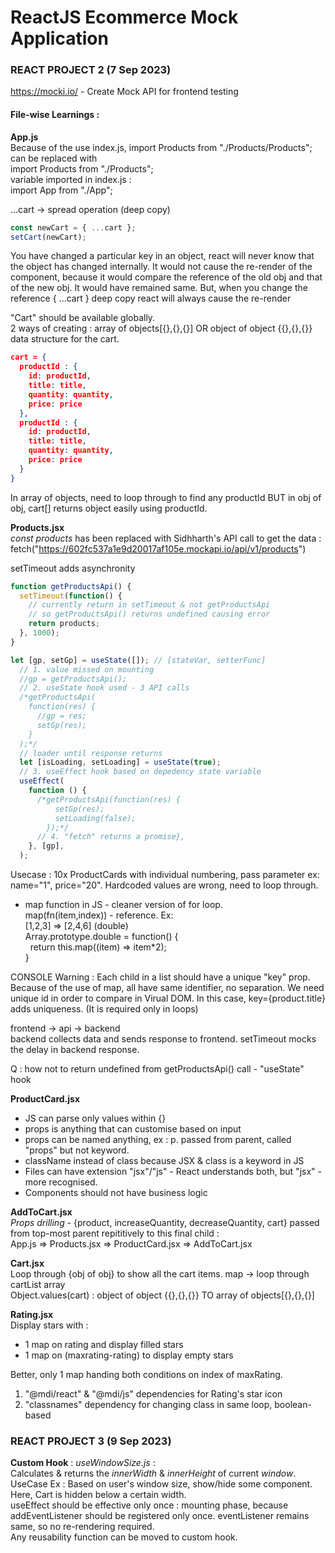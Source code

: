 # ReactJS Ecommerce Mock Application

### REACT PROJECT 2 (7 Sep 2023)

https://mocki.io/ - Create Mock API for frontend testing

#### File-wise Learnings :
**App.js**<br>
Because of the use index.js,
import Products from "./Products/Products";<br>
can be replaced with<br>
import Products from "./Products";<br>
variable imported in index.js :<br>
import App from "./App";

...cart -> spread operation (deep copy)
```javascript
const newCart = { ...cart };
setCart(newCart);
```
You have changed a particular key in an object,
react will never know that the object has changed internally.
It would not cause the re-render of the component,
because it would compare the reference of the old obj
and that of the new obj. It would have remained same.
But, when you change the reference { ...cart } deep copy
react will always cause the re-render


"Cart" should be available globally.<br>
2 ways of creating : array of objects[{},{},{}] OR
object of object {{},{},{}} data structure for the cart.
```json
cart = {
  productId : {
    id: productId,
    title: title,
    quantity: quantity,
    price: price
  },
  productId : {
    id: productId,
    title: title,
    quantity: quantity,
    price: price
  }
}
```
In array of objects, need to loop through to find any productId
BUT in obj of obj, cart[<id>] returns object easily using productId.

**Products.jsx**<br>
*const products* has been replaced with Sidhharth's API call to get the data :<br>
fetch("https://602fc537a1e9d20017af105e.mockapi.io/api/v1/products")

setTimeout adds asynchronity
```javascript
function getProductsApi() {
  setTimeout(function() {
    // currently return in setTimeout & not getProductsApi
    // so getProductsApi() returns undefined causing error
    return products;
  }, 1000);
}

let [gp, setGp] = useState([]); // [stateVar, setterFunc]
  // 1. value missed on mounting
  //gp = getProductsApi();
  // 2. useState hook used - 3 API calls
  /*getProductsApi(
    function(res) {
      //gp = res;
      setGp(res);
    }
  );*/
  // loader until response returns
  let [isLoading, setLoading] = useState(true);
  // 3. useEffect hook based on depedency state variable
  useEffect(
    function () {
      /*getProductsApi(function(res) {
          setGp(res);
          setLoading(false);
        });*/
      // 4. "fetch" returns a promise},
    }, [gp],
  );
```


Usecase : 10x ProductCards with individual numbering,
pass parameter ex: name="1", price="20".
Hardcoded values are wrong, need to loop through.

- map function in JS - cleaner version of for loop.<br>
map(fn(item,index)) - reference. Ex: <br>
[1,2,3] => [2,4,6] (double)<br>
Array.prototype.double = function() {<br>
&nbsp;&nbsp;return this.map((item) => item*2);<br>
}<br>

CONSOLE Warning : Each child in a list should have a unique "key" prop.<br>
Because of the use of map, all have same identifier, no separation.
We need unique id in order to compare in Virual DOM.
In this case, key={product.title} adds uniqueness.
(It is required only in loops)

frontend -> api -> backend<br>
backend collects data and sends response to frontend.
setTimeout mocks the delay in backend response.

Q : how not to return undefined from getProductsApi() call - 
"useState" hook

**ProductCard.jsx**<br>
- JS can parse only values within {}
- props is anything that can customise based on input
- props can be named anything, ex : p.
passed from parent, called "props" but not keyword.
- className instead of class because JSX
& class is a keyword in JS
- Files can have extension "jsx"/"js" - 
React understands both, but "jsx" - more recognised.
- Components should not have business logic

**AddToCart.jsx**<br>
*Props drilling* - {product, increaseQuantity, decreaseQuantity, cart}
passed from top-most parent repititively to this final child :<br>
App.js => Products.jsx => ProductCard.jsx => AddToCart.jsx

**Cart.jsx**<br>
Loop through {obj of obj} to show all the cart items.
map -> loop through cartList array<br>
Object.values(cart) : object of object {{},{},{}} TO array of objects[{},{},{}]

**Rating.jsx**<br>
Display stars with :
- 1 map on rating and display filled stars
- 1 map on (maxrating-rating) to display empty stars

Better, only 1 map handing both conditions on index of maxRating.

1. "@mdi/react" & "@mdi/js" dependencies for Rating's star icon
2. "classnames" dependency for changing class in same loop, boolean-based


### REACT PROJECT 3 (9 Sep 2023)

**Custom Hook** : *useWindowSize.js* :<br>
Calculates & returns the *innerWidth* & *innerHeight* of current *window*.<br>
UseCase Ex : Based on user's window size, show/hide some component. 
Here, Cart is hidden below a certain width. <br>
useEffect should be effective only once : mounting phase, 
because addEventListener should be registered only once.
eventListener remains same, so no re-rendering required.<br>
Any reusability function can be moved to custom hook.